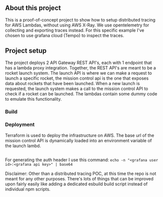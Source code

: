 
## About this project

This is a proof-of-concept project to show how to setup distributed tracing for AWS Lambdas, without using AWS X-Ray. We use opentelemetry for collecting and exporting traces instead.
For this specific example I've chosen to use grafana cloud (Tempo) to inspect the traces.

## Project setup

The project deploys 2 API Gateway REST API's, each with 1 endpoint that has a lambda proxy integration.
Together, the REST API's are meant to be a rocket launch system. The launch API is where we can make a request to launch a specific rocket, the mission control api is the one that exposes data about rockets that have been launched. When a new launch is requested, the launch system makes a call to the mission control API to check if a rocket can be launched.
The lambdas contain some dummy code to emulate this functionality.

### Build



### Deployment

Terraform is used to deploy the infrastructure on AWS. The base url of the mission control API is dynamically loaded into an environment variable of the launch lambd.

##


For generating the auth header I use this command: `echo -n "<grafana user id>:<grafana api key>" | base64`

Disclaimer:
Other than a distributed tracing POC, at this time the repo is not meant for any other purposes. There's lots of things that can be improved upon fairly easily like adding a dedicated esbuild build script instead of individual npm scripts.